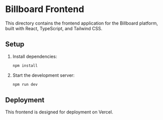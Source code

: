 # Billboard Frontend

This directory contains the frontend application for the Billboard platform, built with React, TypeScript, and Tailwind CSS.

## Setup

1. Install dependencies:
   ```bash
   npm install
   ```
2. Start the development server:
   ```bash
   npm run dev
   ```

## Deployment

This frontend is designed for deployment on Vercel.


